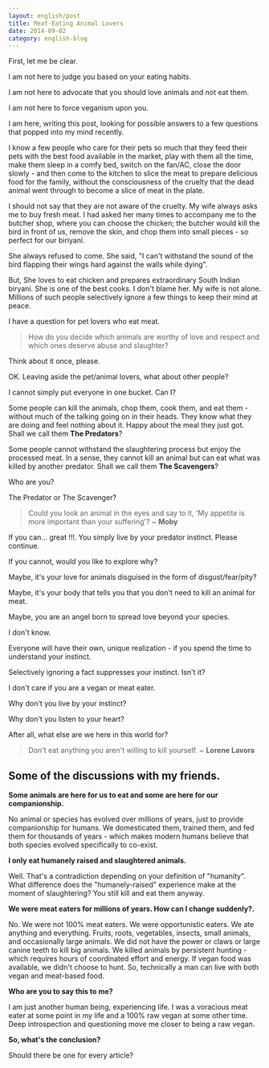 ```yaml
---
layout: english/post
title: Meat-Eating Animal Lovers
date: 2014-09-02
category: english-blog
---
```


First, let me be clear.

I am not here to judge you based on your eating habits.

I am not here to advocate that you should love animals and not eat them.

I am not here to force veganism upon you.

I am here, writing this post, looking for possible answers to a few questions that popped into my mind recently.

I know a few people who care for their pets so much that they feed their pets with the best food available in the market, play with them all the time, make them sleep in a comfy bed, switch on the fan/AC, close the door slowly - and then come to the kitchen to slice the meat to prepare delicious food for the family, without the consciousness of the cruelty that the dead animal went through to become a slice of meat in the plate.

I should not say that they are not aware of the cruelty. My wife always asks me to buy fresh meat. I had asked her many times to accompany me to the butcher shop, where you can choose the chicken; the butcher would kill the bird in front of us, remove the skin, and chop them into small pieces - so perfect for our biriyani.

She always refused to come. She said, "I can't withstand the sound of the bird flapping their wings hard against the walls while dying".

But, She loves to eat chicken and prepares extraordinary South Indian biryani. She is one of the best cooks. I don't blame her. My wife is not alone. Millions of such people selectively ignore a few things to keep their mind at peace.

I have a question for pet lovers who eat meat.

> How do you decide which animals are worthy of love and respect and which ones deserve abuse and slaughter?

Think about it once, please.

OK. Leaving aside the pet/animal lovers, what about other people?

I cannot simply put everyone in one bucket. Can I?

Some people can kill the animals, chop them, cook them, and eat them - without much of the talking going on in their heads. They know what they are doing and feel nothing about it. Happy about the meal they just got. Shall we call them **The Predators**?

Some people cannot withstand the slaughtering process but enjoy the processed meat. In a sense, they cannot kill an animal but can eat what was killed by another predator. Shall we call them **The Scavengers**?

Who are you?

The Predator or The Scavenger?

> Could you look an animal in the eyes and say to it, 'My appetite is more important than your suffering'? ~ **Moby**

If you can... great !!!. You simply live by your predator instinct. Please continue.

If you cannot, would you like to explore why?

Maybe, it's your love for animals disguised in the form of disgust/fear/pity?

Maybe, it's your body that tells you that you don't need to kill an animal for meat.

Maybe, you are an angel born to spread love beyond your species.

I don't know.

Everyone will have their own, unique realization - if you spend the time to understand your instinct.

Selectively ignoring a fact suppresses your instinct. Isn't it?

I don't care if you are a vegan or meat eater.

Why don't you live by your instinct?

Why don't you listen to your heart?

After all, what else are we here in this world for?

> Don't eat anything you aren't willing to kill yourself. ~ **Lorene Lavora**

## Some of the discussions with my friends.

**Some animals are here for us to eat and some are here for our companionship.**

No animal or species has evolved over millions of years, just to provide companionship for humans. We domesticated them, trained them, and fed them for thousands of years - which makes modern humans believe that both species evolved specifically to co-exist.

**I only eat humanely raised and slaughtered animals.**

Well. That's a contradiction depending on your definition of "humanity". What difference does the "humanely-raised" experience make at the moment of slaughtering? You still kill and eat them anyway.

**We were meat eaters for millions of years. How can I change suddenly?.**

No. We were not 100% meat eaters. We were opportunistic eaters. We ate anything and everything. Fruits, roots, vegetables, insects, small animals, and occasionally large animals. We did not have the power or claws or large canine teeth to kill big animals. We killed animals by persistent hunting - which requires hours of coordinated effort and energy. If vegan food was available, we didn't choose to hunt. So, technically a man can live with both vegan and meat-based food.

**Who are you to say this to me?**

I am just another human being, experiencing life. I was a voracious meat eater at some point in my life and a 100% raw vegan at some other time. Deep introspection and questioning move me closer to being a raw vegan.

**So, what's the conclusion?**

Should there be one for every article?

